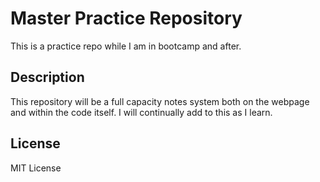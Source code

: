 # Master Practice Repository
This is a practice repo while I am in bootcamp and after.

## Description
This repository will be a full capacity notes system both on the webpage and within the code itself. I will continually add to this as I learn.

## License

MIT License
